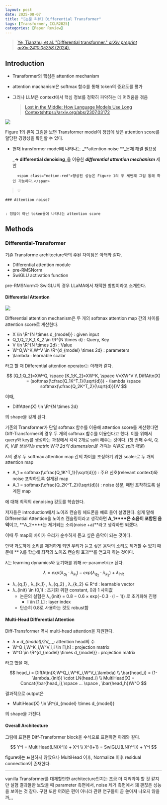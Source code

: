```yaml
---
layout: post
date: 2025-08-07
title: "[논문 리뷰] Differential Transformer"
tags: [Transformer, ICLR2025]
categories: [Paper Review]
---
```


> [Ye, Tianzhu, et al. "Differential transformer." ](https://arxiv.org/abs/2410.05258)[_arXiv preprint arXiv:2410.05258_](https://arxiv.org/abs/2410.05258)[ (2024).](https://arxiv.org/abs/2410.05258)



## Introduction

- Transformer의 핵심은 attention mechanism
- attention machanism은 softmax 함수를 통해 token의 중요도를 평가
- 그러나 LLM은 context에서 핵심 정보를 정확히 파악하는 데 어려움을 겪음

	> [Lost in the Middle: How Language Models Use Long Contextshttps://arxiv.org/abs/2307.03172](https://arxiv.org/abs/2307.03172)


![](https://prod-files-secure.s3.us-west-2.amazonaws.com/542b861c-36a8-4051-84e5-8804b6728dba/9083ea56-691a-4752-ae26-47f403431ac8/image.png?X-Amz-Algorithm=AWS4-HMAC-SHA256&X-Amz-Content-Sha256=UNSIGNED-PAYLOAD&X-Amz-Credential=ASIAZI2LB4663RUKAPZH%2F20250909%2Fus-west-2%2Fs3%2Faws4_request&X-Amz-Date=20250909T110033Z&X-Amz-Expires=3600&X-Amz-Security-Token=IQoJb3JpZ2luX2VjEGoaCXVzLXdlc3QtMiJHMEUCICINmBRiY3OkXFp8JoejVxga76%2FbEB0w5wOFCB%2F6z9N7AiEAkKmhPsW9zQXU%2F%2B%2FpmjBGhUvEAnMOcaJAc1JD3h7A5AAqiAQI0%2F%2F%2F%2F%2F%2F%2F%2F%2F%2F%2FARAAGgw2Mzc0MjMxODM4MDUiDBVuSZ7jZ6FKDIx87SrcAzSifcPaR%2B2jGGhQtBJZfHM5%2FqAdOj%2F9WXGg2nKDb8vvX7gQgfVMvAU3V4EWWD05cJQwVM8R%2FHiEG%2BqgMc%2Fr4KNunDJfdzPQ1ZS7NzDEx%2FuEgPNlVkgteeqf6Rkk19NrN%2Baw1LVPhvXbTx8FzLZDs6Cn5PJ%2FwOHvW1nwln02wvtZ3tW30N4sHHpAp%2BRQgdFniyrM99wPCWDNeEEpQUjGykWU3C4JLZ4aCrvwCeQfTYwXfhP4wnUeKv7bM%2BWOt1ALdIhlQ406AiOYgEt6dpbSTvPN%2Fy2w0WHVh%2FZ5z1x5n7jtZYXQ4NT4F4sjOwWI1hDazSPY6ZMlVdFXPyluOqMd331qhy5WKTMR2NDK3xIbqS40%2BqSpjVHSWhh6xDmIev9thaC%2FF6nrfmfzFciD4FlVgnhQUQ3NoI9e5P%2FCy20%2FQGG0wwR8GPUgZmJOuI522TfSG5RZCyONPrxe3Q9EPHViY4845YmrlOYqJJBchijv%2Bb1T3F8xrQEN%2Fko4mZicn1saP9%2FCZjWX%2BepnckUkxGQY8hARF900cdx69pcAL9dFbL8mbQHiko7II8hMlb9VmqW4XkQl%2B0vHFnsXFlMSmuDoKWnlmNXw2xKx2UQDaOGj6Bwsi%2FJGF%2BYtAhxn9Y2KMOf7%2F8UGOqUBJb58l8OGyXUR1Lgt95bl5kZTX%2BjKSzt0URjCWDtDsrLTh2DzxBBFoqLYNcQCyLBqAXaA1Mc5ORw2NPsro55h%2FvSBjH0vCSk3UZwvpJaYSYiIaJSIHeKYwkJRr7DuxAaoiPSukGbPxXjY2wIEDXWvBx9g8QeAn5t9rePPIpgtkh1XLch5wZNVrvfqQnogB54oqJJqAKrDM%2FnzaEae%2BEl1ZUpLpi04&X-Amz-Signature=af177007f38a886e98b1891908610d59f4cfddc66e9fa4ac99a43fc9a53a84a7&X-Amz-SignedHeaders=host&x-amz-checksum-mode=ENABLED&x-id=GetObject)


Figure 1의 왼쪽 그림을 보면 Transformer model이 정답에 낮은 attention score를 할당한 경향성을 확인할 수 있다.

- 현재 transformer model에 나타나는 _**attention noise **_문제 해결 필요성

	_**→ differential denoising**_을 이용한 _**differential attention mechanism**_ 제안


		<span class="notion-red">향상된 성능은 Figure 1의 두 세번째 그림 통해 확인 가능하다.</span>


> 💡 


	### Attention noise?


	: 정답이 아닌 token들에 나타나는 attention score



## Methods



### Differential-Transformer


기존 Transforme architecture와의 주된 차이점은 아래와 같다.

- Differential attention module
- pre-RMSNorm
- SwiGLU activation function

pre-RMSNorm과 SwiGLU의 경우 LLaMA에서 채택한 방법이라고 소개한다.



#### Differential Attention


![](https://prod-files-secure.s3.us-west-2.amazonaws.com/542b861c-36a8-4051-84e5-8804b6728dba/116d70b2-1963-4810-9167-f4c7d8a06e8f/image.png?X-Amz-Algorithm=AWS4-HMAC-SHA256&X-Amz-Content-Sha256=UNSIGNED-PAYLOAD&X-Amz-Credential=ASIAZI2LB4663RUKAPZH%2F20250909%2Fus-west-2%2Fs3%2Faws4_request&X-Amz-Date=20250909T110033Z&X-Amz-Expires=3600&X-Amz-Security-Token=IQoJb3JpZ2luX2VjEGoaCXVzLXdlc3QtMiJHMEUCICINmBRiY3OkXFp8JoejVxga76%2FbEB0w5wOFCB%2F6z9N7AiEAkKmhPsW9zQXU%2F%2B%2FpmjBGhUvEAnMOcaJAc1JD3h7A5AAqiAQI0%2F%2F%2F%2F%2F%2F%2F%2F%2F%2F%2FARAAGgw2Mzc0MjMxODM4MDUiDBVuSZ7jZ6FKDIx87SrcAzSifcPaR%2B2jGGhQtBJZfHM5%2FqAdOj%2F9WXGg2nKDb8vvX7gQgfVMvAU3V4EWWD05cJQwVM8R%2FHiEG%2BqgMc%2Fr4KNunDJfdzPQ1ZS7NzDEx%2FuEgPNlVkgteeqf6Rkk19NrN%2Baw1LVPhvXbTx8FzLZDs6Cn5PJ%2FwOHvW1nwln02wvtZ3tW30N4sHHpAp%2BRQgdFniyrM99wPCWDNeEEpQUjGykWU3C4JLZ4aCrvwCeQfTYwXfhP4wnUeKv7bM%2BWOt1ALdIhlQ406AiOYgEt6dpbSTvPN%2Fy2w0WHVh%2FZ5z1x5n7jtZYXQ4NT4F4sjOwWI1hDazSPY6ZMlVdFXPyluOqMd331qhy5WKTMR2NDK3xIbqS40%2BqSpjVHSWhh6xDmIev9thaC%2FF6nrfmfzFciD4FlVgnhQUQ3NoI9e5P%2FCy20%2FQGG0wwR8GPUgZmJOuI522TfSG5RZCyONPrxe3Q9EPHViY4845YmrlOYqJJBchijv%2Bb1T3F8xrQEN%2Fko4mZicn1saP9%2FCZjWX%2BepnckUkxGQY8hARF900cdx69pcAL9dFbL8mbQHiko7II8hMlb9VmqW4XkQl%2B0vHFnsXFlMSmuDoKWnlmNXw2xKx2UQDaOGj6Bwsi%2FJGF%2BYtAhxn9Y2KMOf7%2F8UGOqUBJb58l8OGyXUR1Lgt95bl5kZTX%2BjKSzt0URjCWDtDsrLTh2DzxBBFoqLYNcQCyLBqAXaA1Mc5ORw2NPsro55h%2FvSBjH0vCSk3UZwvpJaYSYiIaJSIHeKYwkJRr7DuxAaoiPSukGbPxXjY2wIEDXWvBx9g8QeAn5t9rePPIpgtkh1XLch5wZNVrvfqQnogB54oqJJqAKrDM%2FnzaEae%2BEl1ZUpLpi04&X-Amz-Signature=aea68fdc37692ecdb14bfbfcc4cd8b0e60888aa1932d848c16c6b33ae3cb9ec2&X-Amz-SignedHeaders=host&x-amz-checksum-mode=ENABLED&x-id=GetObject)


Differential attention mechanism은 두 개의 softmax attention map 간의 차이를 attention score로 계산한다.

- X \in \R^{N \times d\_{model}} : given input
- Q\_1,Q\_2,K\_1,K\_2 \in \R^{N \times d} : Query, Key
- V \in \R^{N \times 2d} : Value
- W^Q,W^K,W^V \in \R^{d\_{model} \times 2d} : parameters
- \lambda : learnable scalar

라고 할 때 Differential attention operator는 아래와 같다.


$$
[Q_1;Q_2]=XW^Q, \space [K_1;K_2]=XW^K, \space V=XW^V \\
DiffAttn(X) = (softmax(\cfrac{Q_1K^T_1}{\sqrt{d}}) - \lambda \space softmax(\cfrac{Q_2K^T_2}{\sqrt{d}}))V
$$


이때,

- DiffAtten(X) \in \R^{N \times 2d}

의 shape을 갖게 된다.


기존의 Transformer가 단일 softmax 함수를 이용해 attention score를 계산했다면 Diff-Transformer의 경우 두 개의 softmax 함수를 이용한다고 했다. 이를 위해서 query와 key를 생성하는 과정에서 각각 2개로 split 해주는 것이다. <span class="notion-red">(첫 번째 수식, </span><span class="notion-red">_Q, K, V를 생성하는 matrix W가 2d의 dismension을 가지는 이유도 split 때문_</span><span class="notion-red">)</span>


 λ의 경우 두 softmax attention map 간의 차이를 조정하기 위한 scaler로 두 개의 attention map

- A\_1 = softmax(\cfrac{Q\_1K^T\_1}{\sqrt{d}}) : 주요 신호(relevant context)와 noise 포착하도록 설계된 map
- A\_1 = softmax(\cfrac{Q\_2K^T\_2}{\sqrt{d}}) : noise 성분, 패턴 포착하도록 설계된 map 

에 대해 최적의 denoising 강도를 학습한다.


저자들은 introduction에서 노이즈 캔슬링 헤드폰을 예로 들어 설명한다. 쉽게 말해 Differential Attention을 노이즈 캔슬링이라고 생각하면 **A\_1****은 소음이 포함된 음악**이고, **A\_2****는 제거되는 소리(noise +a)**라고 생각하면 되겠다. 


이때 두 map의 차이가 우리가 순수하게 듣고 싶은 음악이 되는 것이다. 


만약 과도하게 소리를 제거하게 되면 우리가 듣고 싶은 음악의 소리도 제거할 수 있기 때문에 ** λ를 학습해 최적의 노이즈 캔슬링 효과**를 얻고자 하는 것이다.


λ는 learning dynamics와 동기화를 위해 re-parametrize 된다.


$$
\lambda = exp(\lambda_{q_1} \cdot \lambda_{k_1}) - exp(\lambda_{q_2} \cdot \lambda_{k_2}) + \lambda_{init}
$$

- λ\_{q\_1} , λ\_{k\_1} , λ\_{q\_2} , λ\_{k\_2} ∈ R^d : learnable vector
- λ\_{init} \in (0,1) : 초기화 위한 constant, 0과 1 사이값
	- 논문의 실험은 λ\_{init} = 0.8 − 0.6 × exp(−0.3 · (l − 1)) 로 초기화해 진행
		- l \in [1,L] : layer index
	- 단순히 0.8로 사용하는 것도 robust함


#### **Multi-Head Differential Attention**


Diff-Transformer 역시 multi-head attention을 지원한다.

- _h = d\_{model}/2d__ _: attention head의 수
- W^Q\_i,W^K\_i,W^V\_i,i \in [1,h] : projection matrix
- W^O \in \R^{d\_{model} \times d\_{model}} : projection matrix

라고 했을 때,


$$
head_i = DiffAttn(X;W^Q_i,W^K_i,W^V_i,\lambda) \\
\bar{head_i} = (1-\lambda_{init}) \cdot LN(head_i) \\
MultiHead(X) = Concat(\bar{head_i},\space ... \space , \bar{head_h})W^O
$$


결과적으로 output은

- MultiHead(X) \in \R^{d\_{model} \times d\_{model}}

의 shape을 가진다.



#### Overall Architecture


그림에 표현된 Diff-Transformer block을 수식으로 표현하면 아래와 같다.


$$
Y^l = MultiHead(LN(X^l)) + X^l \\
X^{l+1} = SwiGLU(LN(Y^l)) + Y^l
$$


figure에는 표현하지 않았으나 MultiHead 이후, Normalize 이후 residual connection이 존재한다.


---


vanilla Transformer를 대체할만한 architecture인지는 조금 더 지켜봐야 할 것 같지만 실험 결과들만 보았을 때 parameter 측면에서, noise 제거 측면에서 꽤 괜찮은 성능을 보이는 것 같다. 구현 또한 어려운 편이 아니라 관련 연구들이 곧 쏟아져 나오지 않을까,,,

